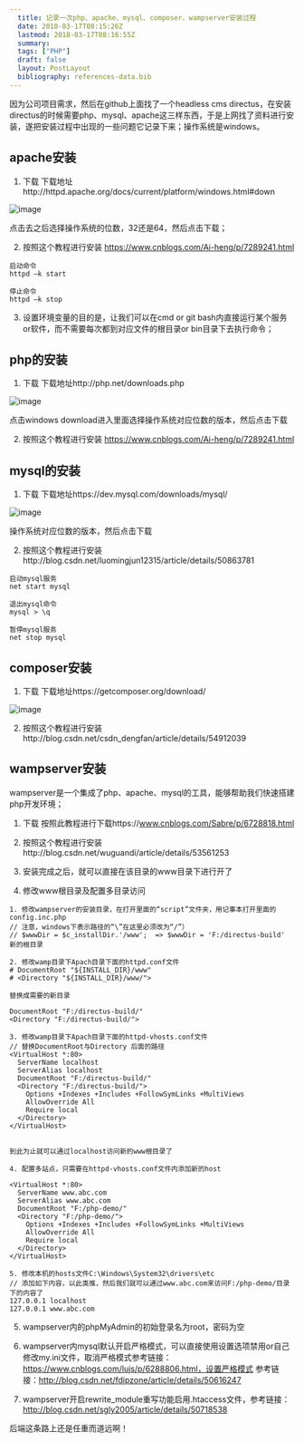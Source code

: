 ```yaml
---
  title: 记录一次php、apache、mysql、composer、wampserver安装过程
  date: 2018-03-17T08:15:26Z
  lastmod: 2018-03-17T08:16:55Z
  summary: 
  tags: ["PHP"]
  draft: false
  layout: PostLayout
  bibliography: references-data.bib
---
```


因为公司项目需求，然后在github上面找了一个headless cms directus，在安装directus的时候需要php、mysql、apache这三样东西，于是上网找了资料进行安装，遂把安装过程中出现的一些问题它记录下来；操作系统是windows。


## apache安装

1. 下载  下载地址http://httpd.apache.org/docs/current/platform/windows.html#down

![image](https://user-images.githubusercontent.com/20950813/37552827-4f6d9e44-29f7-11e8-9e8c-59cb04c43cf8.png)

点击去之后选择操作系统的位数，32还是64，然后点击下载；

2. 按照这个教程进行安装 https://www.cnblogs.com/Ai-heng/p/7289241.html
```
启动命令
httpd –k start 

停止命令
httpd –k stop
```

3. 设置环境变量的目的是，让我们可以在cmd or git bash内直接运行某个服务or软件，而不需要每次都到对应文件的根目录or bin目录下去执行命令；

## php的安装

1. 下载  下载地址http://php.net/downloads.php

![image](https://user-images.githubusercontent.com/20950813/37552912-b22035c8-29f8-11e8-9507-557eddc39bc6.png)

点击windows download进入里面选择操作系统对应位数的版本，然后点击下载

2. 按照这个教程进行安装 https://www.cnblogs.com/Ai-heng/p/7289241.html

## mysql的安装

1. 下载  下载地址https://dev.mysql.com/downloads/mysql/

![image](https://user-images.githubusercontent.com/20950813/37552933-4ab58996-29f9-11e8-8179-c18a576baef3.png)

操作系统对应位数的版本，然后点击下载

2. 按照这个教程进行安装http://blog.csdn.net/luomingjun12315/article/details/50863781

```
启动mysql服务
net start mysql  

退出mysql命令
mysql > \q

暂停mysql服务
net stop mysql  
```

## composer安装

1. 下载  下载地址https://getcomposer.org/download/

![image](https://user-images.githubusercontent.com/20950813/37552981-10f62aac-29fa-11e8-98bc-d61700d1b20a.png)

2. 按照这个教程进行安装http://blog.csdn.net/csdn_dengfan/article/details/54912039

## wampserver安装
wampserver是一个集成了php、apache、mysql的工具，能够帮助我们快速搭建php开发环境；

1. 下载 按照此教程进行下载https://www.cnblogs.com/Sabre/p/6728818.html

2. 按照这个教程进行安装http://blog.csdn.net/wuguandi/article/details/53561253

3. 安装完成之后，就可以直接在该目录的www目录下进行开了

4. 修改www根目录及配置多目录访问
```
1. 修改wampserver的安装目录，在打开里面的“script”文件夹，用记事本打开里面的config.inc.php
// 注意，windows下表示路径的“\”在这里必须改为“/”）
// $wwwDir = $c_installDir.'/www';  => $wwwDir = 'F:/directus-build'   新的根目录

2. 修改wamp目录下Apach目录下面的httpd.conf文件
# DocumentRoot "${INSTALL_DIR}/www"
# <Directory "${INSTALL_DIR}/www/">

替换成需要的新目录

DocumentRoot "F:/directus-build/"
<Directory "F:/directus-build/">

3. 修改wamp目录下Apach目录下面的httpd-vhosts.conf文件
// 替换DocumentRoot与Directory 后面的路径
<VirtualHost *:80>
  ServerName localhost
  ServerAlias localhost
  DocumentRoot "F:/directus-build/"
  <Directory "F:/directus-build/">
    Options +Indexes +Includes +FollowSymLinks +MultiViews
    AllowOverride All
    Require local
  </Directory>
</VirtualHost>


到此为止就可以通过localhost访问新的www根目录了

4. 配置多站点，只需要在httpd-vhosts.conf文件内添加新的host

<VirtualHost *:80>
  ServerName www.abc.com
  ServerAlias www.abc.com
  DocumentRoot "F:/php-demo/"
  <Directory "F:/php-demo/">
    Options +Indexes +Includes +FollowSymLinks +MultiViews
    AllowOverride All
    Require local
  </Directory>
</VirtualHost>

5. 修改本机的hosts文件C:\Windows\System32\drivers\etc
// 添加如下内容，以此类推，然后我们就可以通过www.abc.com来访问F:/php-demo/目录下的内容了
127.0.0.1 localhost
127.0.0.1 www.abc.com
```

5. wampserver内的phpMyAdmin的初始登录名为root，密码为空

6. wampserver内mysql默认开启严格模式，可以直接使用设置选项禁用or自己修改my.ini文件，取消严格模式参考链接：https://www.cnblogs.com/lujs/p/6288806.html，设置严格模式   参考链接：http://blog.csdn.net/fdipzone/article/details/50616247

7. wampserver开启rewrite_module重写功能启用.htaccess文件，参考链接：http://blog.csdn.net/sgly2005/article/details/50718538

后端这条路上还是任重而道远啊！

